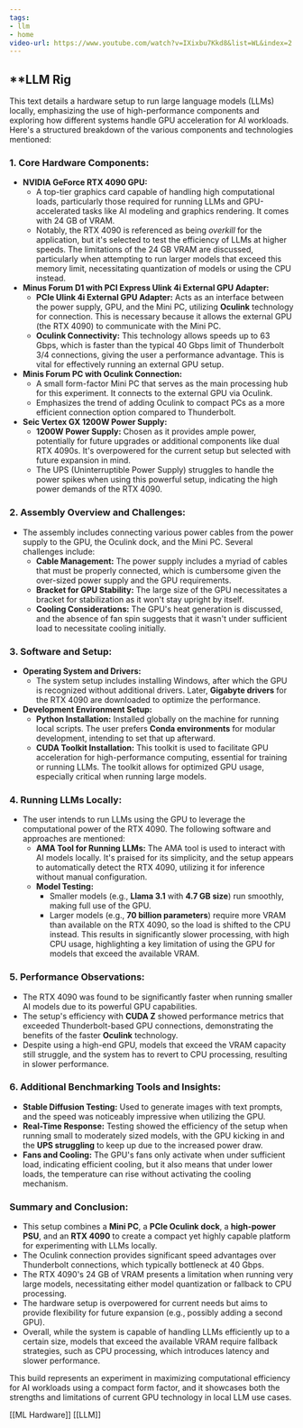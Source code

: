 ```yaml
---
tags:
- llm
- home
video-url: https://www.youtube.com/watch?v=IXixbu7Kkd8&list=WL&index=2
---
```


## **LLM Rig

This text details a hardware setup to run large language models (LLMs) locally, emphasizing the use of high-performance components and exploring how different systems handle GPU acceleration for AI workloads. Here's a structured breakdown of the various components and technologies mentioned:

### **1. Core Hardware Components:**

- **NVIDIA GeForce RTX 4090 GPU:**
  - A top-tier graphics card capable of handling high computational loads, particularly those required for running LLMs and GPU-accelerated tasks like AI modeling and graphics rendering. It comes with 24 GB of VRAM.
  - Notably, the RTX 4090 is referenced as being *overkill* for the application, but it's selected to test the efficiency of LLMs at higher speeds. The limitations of the 24 GB VRAM are discussed, particularly when attempting to run larger models that exceed this memory limit, necessitating quantization of models or using the CPU instead.
- **Minus Forum D1 with PCI Express Ulink 4i External GPU Adapter:**
  - **PCIe Ulink 4i External GPU Adapter:** Acts as an interface between the power supply, GPU, and the Mini PC, utilizing **Oculink** technology for connection. This is necessary because it allows the external GPU (the RTX 4090) to communicate with the Mini PC.
  - **Oculink Connectivity:** This technology allows speeds up to 63 Gbps, which is faster than the typical 40 Gbps limit of Thunderbolt 3/4 connections, giving the user a performance advantage. This is vital for effectively running an external GPU setup.
- **Minis Forum PC with Oculink Connection:**
  - A small form-factor Mini PC that serves as the main processing hub for this experiment. It connects to the external GPU via Oculink.
  - Emphasizes the trend of adding Oculink to compact PCs as a more efficient connection option compared to Thunderbolt.
- **Seic Vertex GX 1200W Power Supply:**
  - **1200W Power Supply:** Chosen as it provides ample power, potentially for future upgrades or additional components like dual RTX 4090s. It's overpowered for the current setup but selected with future expansion in mind.
  - The UPS (Uninterruptible Power Supply) struggles to handle the power spikes when using this powerful setup, indicating the high power demands of the RTX 4090.

### **2. Assembly Overview and Challenges:**

- The assembly includes connecting various power cables from the power supply to the GPU, the Oculink dock, and the Mini PC. Several challenges include:
  - **Cable Management:** The power supply includes a myriad of cables that must be properly connected, which is cumbersome given the over-sized power supply and the GPU requirements.
  - **Bracket for GPU Stability:** The large size of the GPU necessitates a bracket for stabilization as it won't stay upright by itself.
  - **Cooling Considerations:** The GPU's heat generation is discussed, and the absence of fan spin suggests that it wasn't under sufficient load to necessitate cooling initially.

### **3. Software and Setup:**

- **Operating System and Drivers:**
  - The system setup includes installing Windows, after which the GPU is recognized without additional drivers. Later, **Gigabyte drivers** for the RTX 4090 are downloaded to optimize the performance.
- **Development Environment Setup:**
  - **Python Installation:** Installed globally on the machine for running local scripts. The user prefers **Conda environments** for modular development, intending to set that up afterward.
  - **CUDA Toolkit Installation:** This toolkit is used to facilitate GPU acceleration for high-performance computing, essential for training or running LLMs. The toolkit allows for optimized GPU usage, especially critical when running large models.

### **4. Running LLMs Locally:**

- The user intends to run LLMs using the GPU to leverage the computational power of the RTX 4090. The following software and approaches are mentioned:
  - **AMA Tool for Running LLMs:** The AMA tool is used to interact with AI models locally. It's praised for its simplicity, and the setup appears to automatically detect the RTX 4090, utilizing it for inference without manual configuration.
  - **Model Testing:**
    - Smaller models (e.g., **Llama 3.1** with **4.7 GB size**) run smoothly, making full use of the GPU.
    - Larger models (e.g., **70 billion parameters**) require more VRAM than available on the RTX 4090, so the load is shifted to the CPU instead. This results in significantly slower processing, with high CPU usage, highlighting a key limitation of using the GPU for models that exceed the available VRAM.

### **5. Performance Observations:**

- The RTX 4090 was found to be significantly faster when running smaller AI models due to its powerful GPU capabilities.
- The setup's efficiency with **CUDA Z** showed performance metrics that exceeded Thunderbolt-based GPU connections, demonstrating the benefits of the faster **Oculink** technology.
- Despite using a high-end GPU, models that exceed the VRAM capacity still struggle, and the system has to revert to CPU processing, resulting in slower performance.

### **6. Additional Benchmarking Tools and Insights:**

- **Stable Diffusion Testing:** Used to generate images with text prompts, and the speed was noticeably impressive when utilizing the GPU.
- **Real-Time Response:** Testing showed the efficiency of the setup when running small to moderately sized models, with the GPU kicking in and the **UPS struggling** to keep up due to the increased power draw.
- **Fans and Cooling:** The GPU's fans only activate when under sufficient load, indicating efficient cooling, but it also means that under lower loads, the temperature can rise without activating the cooling mechanism.

### **Summary and Conclusion:**

- This setup combines a **Mini PC**, a **PCIe Oculink dock**, a **high-power PSU**, and an **RTX 4090** to create a compact yet highly capable platform for experimenting with LLMs locally.
- The Oculink connection provides significant speed advantages over Thunderbolt connections, which typically bottleneck at 40 Gbps.
- The RTX 4090's 24 GB of VRAM presents a limitation when running very large models, necessitating either model quantization or fallback to CPU processing.
- The hardware setup is overpowered for current needs but aims to provide flexibility for future expansion (e.g., possibly adding a second GPU).
- Overall, while the system is capable of handling LLMs efficiently up to a certain size, models that exceed the available VRAM require fallback strategies, such as CPU processing, which introduces latency and slower performance.

This build represents an experiment in maximizing computational efficiency for AI workloads using a compact form factor, and it showcases both the strengths and limitations of current GPU technology in local LLM use cases.

[[ML Hardware]]  [[LLM]]